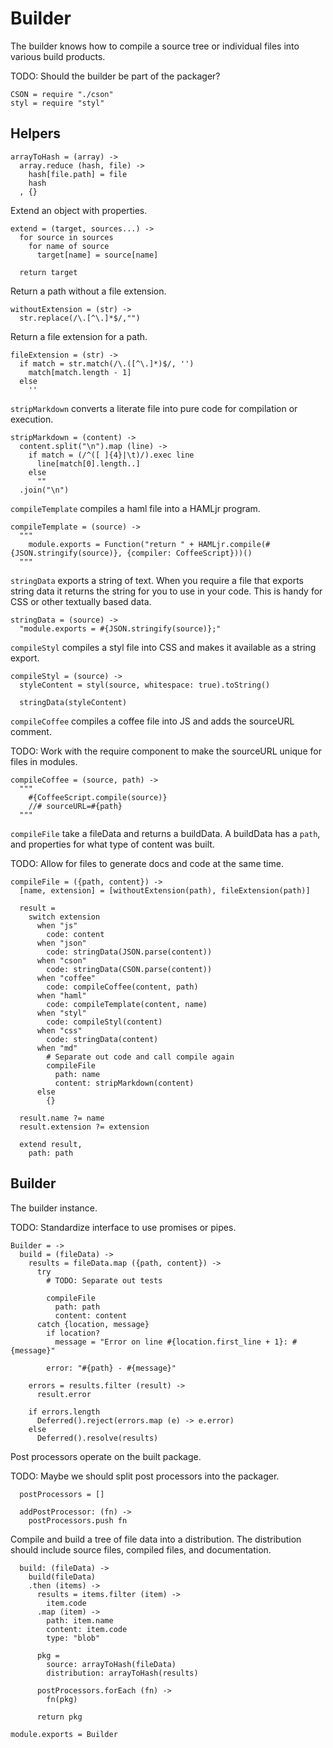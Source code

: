 Builder
=======

The builder knows how to compile a source tree or individual files into various
build products.

TODO: Should the builder be part of the packager?

    CSON = require "./cson"
    styl = require "styl"

Helpers
-------

    arrayToHash = (array) ->
      array.reduce (hash, file) ->
        hash[file.path] = file
        hash
      , {}

Extend an object with properties.

    extend = (target, sources...) ->
      for source in sources
        for name of source
          target[name] = source[name]

      return target

Return a path without a file extension.

    withoutExtension = (str) ->
      str.replace(/\.[^\.]*$/,"")

Return a file extension for a path.

    fileExtension = (str) ->
      if match = str.match(/\.([^\.]*)$/, '')
        match[match.length - 1]
      else
        ''

`stripMarkdown` converts a literate file into pure code for compilation or execution.

    stripMarkdown = (content) ->
      content.split("\n").map (line) ->
        if match = (/^([ ]{4}|\t)/).exec line
          line[match[0].length..]
        else
          ""
      .join("\n")

`compileTemplate` compiles a haml file into a HAMLjr program.

    compileTemplate = (source) ->
      """
        module.exports = Function("return " + HAMLjr.compile(#{JSON.stringify(source)}, {compiler: CoffeeScript}))()
      """

`stringData` exports a string of text. When you require a file that exports
string data it returns the string for you to use in your code. This is handy for
CSS or other textually based data.

    stringData = (source) ->
      "module.exports = #{JSON.stringify(source)};"

`compileStyl` compiles a styl file into CSS and makes it available as a string
export.

    compileStyl = (source) ->
      styleContent = styl(source, whitespace: true).toString()

      stringData(styleContent)

`compileCoffee` compiles a coffee file into JS and adds the sourceURL comment.

TODO: Work with the require component to make the sourceURL unique for files in
modules.

    compileCoffee = (source, path) ->
      """
        #{CoffeeScript.compile(source)}
        //# sourceURL=#{path}
      """

`compileFile` take a fileData and returns a buildData. A buildData has a `path`,
and properties for what type of content was built.

TODO: Allow for files to generate docs and code at the same time.

    compileFile = ({path, content}) ->
      [name, extension] = [withoutExtension(path), fileExtension(path)]

      result =
        switch extension
          when "js"
            code: content
          when "json"
            code: stringData(JSON.parse(content))
          when "cson"
            code: stringData(CSON.parse(content))
          when "coffee"
            code: compileCoffee(content, path)
          when "haml"
            code: compileTemplate(content, name)
          when "styl"
            code: compileStyl(content)
          when "css"
            code: stringData(content)
          when "md"
            # Separate out code and call compile again
            compileFile
              path: name
              content: stripMarkdown(content)
          else
            {}

      result.name ?= name
      result.extension ?= extension

      extend result,
        path: path

Builder
-------

The builder instance.

TODO: Standardize interface to use promises or pipes.

    Builder = ->
      build = (fileData) ->
        results = fileData.map ({path, content}) ->
          try
            # TODO: Separate out tests

            compileFile
              path: path
              content: content
          catch {location, message}
            if location?
              message = "Error on line #{location.first_line + 1}: #{message}"

            error: "#{path} - #{message}"

        errors = results.filter (result) ->
          result.error

        if errors.length
          Deferred().reject(errors.map (e) -> e.error)
        else
          Deferred().resolve(results)

Post processors operate on the built package.

TODO: Maybe we should split post processors into the packager.

      postProcessors = []

      addPostProcessor: (fn) ->
        postProcessors.push fn

Compile and build a tree of file data into a distribution. The distribution should
include source files, compiled files, and documentation.

      build: (fileData) ->
        build(fileData)
        .then (items) ->
          results = items.filter (item) ->
            item.code
          .map (item) ->
            path: item.name
            content: item.code
            type: "blob"

          pkg =
            source: arrayToHash(fileData)
            distribution: arrayToHash(results)

          postProcessors.forEach (fn) ->
            fn(pkg)

          return pkg

    module.exports = Builder
